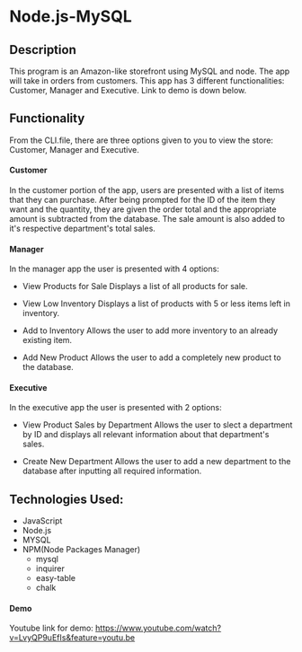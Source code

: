 # Node.js-MySQL

## Description
This program is an Amazon-like storefront using MySQL and node. The app will take in orders from customers. This app has 3 different functionalities: Customer, Manager and
Executive. Link to demo is down below.

## Functionality

From the CLI.file, there are three options given to you to view the store: Customer, Manager and
Executive.

<h4>Customer</h4>

In the customer portion of the app, users are presented with a list of items that they can purchase. After being prompted for the ID of the item they want and the quantity, they are given the order total and the appropriate amount is subtracted from the database. The sale amount is also added to it's respective department's total sales.

<h4>Manager</h4>

In the manager app the user is presented with 4 options:

* View Products for Sale
Displays a list of all products for sale.

* View Low Inventory
Displays a list of products with 5 or less items left in inventory.

* Add to Inventory
Allows the user to add more inventory to an already existing item.

* Add New Product
Allows the user to add a completely new product to the database.

<h4>Executive</h4>

In the executive app the user is presented with 2 options:

* View Product Sales by Department
Allows the user to slect a department by ID and displays all relevant information about that department's sales.

* Create New Department
Allows the user to add a new department to the database after inputting all required information.

## Technologies Used:

* JavaScript
* Node.js
* MYSQL
* NPM(Node Packages Manager)
	* mysql
	* inquirer
	* easy-table
	* chalk

#### Demo
Youtube link for demo: https://www.youtube.com/watch?v=LvyQP9uEfIs&feature=youtu.be 

